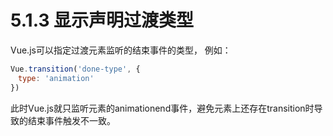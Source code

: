 <!--
 * @Author: zhanglingdi
 * @Date: 2019-12-04 14:04:49
 * @Email: 980583728@qq.com
 * @Company: Sinovatio
 * @version: v0.0.1
 * @LastEditors: zhanglingdi
 * @LastEditTime: 2019-12-04 14:33:53
 * @Description: test
 -->
# 5.1.3 显示声明过渡类型

Vue.js可以指定过渡元素监听的结束事件的类型， 例如：

```javascript
Vue.transition('done-type', {
　type: 'animation'
})
```

此时Vue.js就只监听元素的animationend事件，避免元素上还存在transition时导致的结束事件触发不一致。
